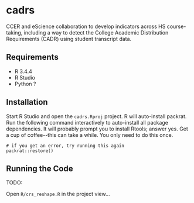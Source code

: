 # cadrs

CCER and eScience collaboration to develop indicators across HS course-taking,
including a way to detect the College Academic Distribution Requirements
(CADR) using student transcript data.

## Requirements

- R 3.4.4
- R Studio
- Python ?

## Installation

Start R Studio and open the `cadrs.Rproj` project. R will auto-install
packrat. Run the following command interactively to auto-install all
package dependencies. It will probably prompt you to install Rtools;
answer yes. Get a cup of coffee--this can take a while. You only need
to do this once.

```
# if you get an error, try running this again
packrat::restore()
```

## Running the Code

TODO:

Open `R/crs_reshape.R` in the project view...

